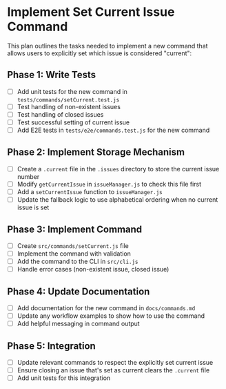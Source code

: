 # Implement Set Current Issue Command

This plan outlines the tasks needed to implement a new command that allows users to explicitly set which issue is considered "current":

## Phase 1: Write Tests

- [ ] Add unit tests for the new command in `tests/commands/setCurrent.test.js`
- [ ] Test handling of non-existent issues
- [ ] Test handling of closed issues
- [ ] Test successful setting of current issue
- [ ] Add E2E tests in `tests/e2e/commands.test.js` for the new command

## Phase 2: Implement Storage Mechanism

- [ ] Create a `.current` file in the `.issues` directory to store the current issue number
- [ ] Modify `getCurrentIssue` in `issueManager.js` to check this file first
- [ ] Add a `setCurrentIssue` function to `issueManager.js`
- [ ] Update the fallback logic to use alphabetical ordering when no current issue is set

## Phase 3: Implement Command

- [ ] Create `src/commands/setCurrent.js` file
- [ ] Implement the command with validation
- [ ] Add the command to the CLI in `src/cli.js`
- [ ] Handle error cases (non-existent issue, closed issue)

## Phase 4: Update Documentation

- [ ] Add documentation for the new command in `docs/commands.md`
- [ ] Update any workflow examples to show how to use the command
- [ ] Add helpful messaging in command output

## Phase 5: Integration

- [ ] Update relevant commands to respect the explicitly set current issue
- [ ] Ensure closing an issue that's set as current clears the `.current` file
- [ ] Add unit tests for this integration
